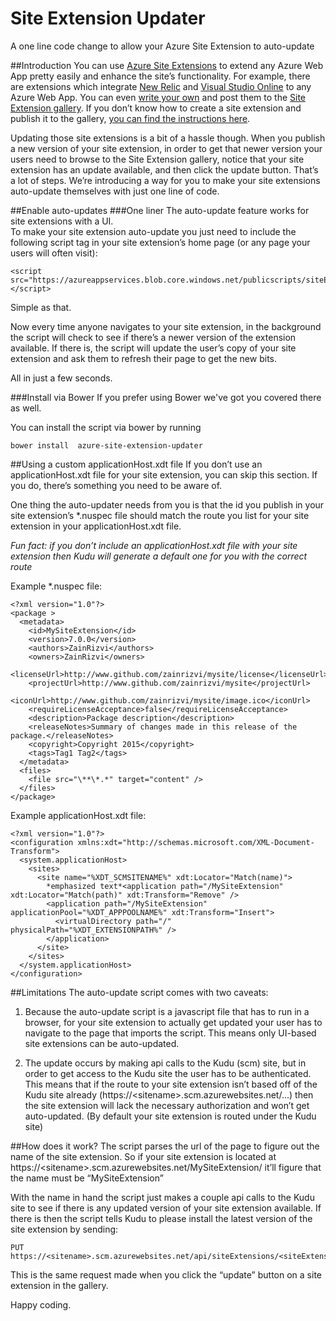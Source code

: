 # Site Extension Updater
A one line code change to allow your Azure Site Extension to auto-update 

##Introduction
You can use [Azure Site Extensions](http://azure.microsoft.com/blog/2014/06/20/azure-web-sites-extensions/) to extend any Azure Web App pretty easily and enhance the site’s functionality.  For example, there are extensions which integrate [New Relic](https://docs.newrelic.com/docs/agents/net-agent/azure-installation/azure-web-apps) and [Visual Studio Online](http://blogs.msdn.com/b/monaco/archive/2013/12/06/using-monaco-for-in-depth-modifications.aspx) to any Azure Web App.  You can even [write your own](http://blog.azure.com/2014/09/09/writing-a-site-extension-for-azure-websites/) and post them to the [Site Extension gallery](https://github.com/projectkudu/kudu/wiki/Azure-Site-Extensions#site-extension-gallery).  If you don’t know how to create a site extension and publish it to the gallery, [you can find the instructions here](http://blog.azure.com/2014/09/09/writing-a-site-extension-for-azure-websites/).

Updating those site extensions is a bit of a hassle though. When you publish a new version of your site extension, in order to get that newer version your users need to browse to the Site Extension gallery, notice that your site extension has an update available, and then click the update button.  That’s a lot of steps.
We’re introducing a way for you to make your site extensions auto-update themselves with just one line of code. 

##Enable auto-updates
###One liner
The auto-update feature works for site extensions with a UI.  
To make your site extension auto-update you just need to include the following script tag in your site extension’s home page (or any page your users will often visit):

    <script src="https://azureappservices.blob.core.windows.net/publicscripts/siteExtensionUpdater.1.0.0.js"></script>

Simple as that.

Now every time anyone navigates to your site extension, in the background the script will check to see if there’s a newer version of the extension available. If there is, the script will update the user’s copy of your site extension and ask them to refresh their page to get the new bits. 

All in just a few seconds.

###Install via Bower
If you prefer using Bower we've got you covered there as well.

You can install the script via bower by running 
```shell
bower install  azure-site-extension-updater
```

##Using a custom applicationHost.xdt file
If you don’t use an applicationHost.xdt file for your site extension, you can skip this section.  If you do, there’s something you need to be aware of.

One thing the auto-updater needs from you is that the id you publish in your site extension’s *.nuspec file should match the route you list for your site extension in your applicationHost.xdt file.

*Fun fact: if you don’t include an applicationHost.xdt file with your site extension then Kudu will generate a default one for you with the correct route*

Example *.nuspec file:

    <?xml version="1.0"?>
    <package >
      <metadata>
        <id>MySiteExtension</id>
        <version>7.0.0</version>
        <authors>ZainRizvi</authors>
        <owners>ZainRizvi</owners>
        <licenseUrl>http://www.github.com/zainrizvi/mysite/license</licenseUrl>
        <projectUrl>http://www.github.com/zainrizvi/mysite</projectUrl>
        <iconUrl>http://www.github.com/zainrizvi/mysite/image.ico</iconUrl>
        <requireLicenseAcceptance>false</requireLicenseAcceptance>
        <description>Package description</description>
        <releaseNotes>Summary of changes made in this release of the package.</releaseNotes>
        <copyright>Copyright 2015</copyright>
        <tags>Tag1 Tag2</tags>
      </metadata>
      <files>
        <file src="\**\*.*" target="content" />
      </files>
    </package>

Example applicationHost.xdt file:

    <?xml version="1.0"?>
    <configuration xmlns:xdt="http://schemas.microsoft.com/XML-Document-Transform">
      <system.applicationHost>
        <sites>
          <site name="%XDT_SCMSITENAME%" xdt:Locator="Match(name)">
            *emphasized text*<application path="/MySiteExtension" xdt:Locator="Match(path)" xdt:Transform="Remove" />
            <application path="/MySiteExtension" applicationPool="%XDT_APPPOOLNAME%" xdt:Transform="Insert">
              <virtualDirectory path="/" physicalPath="%XDT_EXTENSIONPATH%" />
            </application>
          </site>
        </sites>
      </system.applicationHost>
    </configuration>

##Limitations
The auto-update script comes with two caveats:

 1. Because the auto-update script is a javascript file that has to run in a browser, for your site extension to actually get updated your user has to navigate to the page that imports the script. This means only UI-based site extensions can be auto-updated.

 2.	The update occurs by making api calls to the Kudu (scm) site, but in order to get access to the Kudu site the user has to be authenticated. This means that if the route to your site extension isn’t based off of the Kudu site already (https://&lt;sitename&gt;.scm.azurewebsites.net/...) then the site extension will lack the necessary authorization and won’t get auto-updated. (By default your site extension is routed under the Kudu site)

##How does it work?
The script parses the url of the page to figure out the name of the site extension. So if your site extension is located at https://&lt;sitename&gt;.scm.azurewebsites.net/MySiteExtension/ it’ll figure that the name must be “MySiteExtension”

With the name in hand the script just makes a couple api calls to the Kudu site to see if there is any updated version of your site extension available. If there is then the script tells Kudu to please install the latest version of the site extension by sending:

    PUT https://<sitename>.scm.azurewebsites.net/api/siteExtensions/<siteExtensionName>

This is the same request made when you click the “update” button on a site extension in the gallery.

Happy coding.

